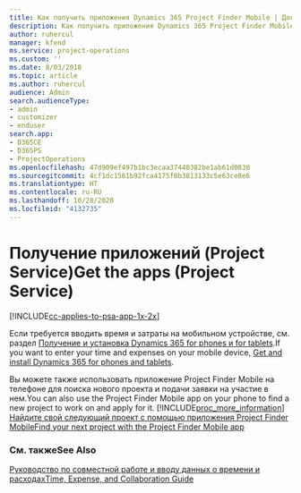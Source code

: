 ```yaml
---
title: Как получить приложения Dynamics 365 Project Finder Mobile | Документация Майкрософт
description: Как получить приложения Dynamics 365 Project Finder Mobile
author: ruhercul
manager: kfend
ms.service: project-operations
ms.custom: ''
ms.date: 8/03/2018
ms.topic: article
ms.author: ruhercul
audience: Admin
search.audienceType:
- admin
- customizer
- enduser
search.app:
- D365CE
- D365PS
- ProjectOperations
ms.openlocfilehash: 47d909ef497b1bc3ecaa37440382be1ab61d0830
ms.sourcegitcommit: 4cf1dc1561b92fca4175f0b3813133c5e63ce8e6
ms.translationtype: HT
ms.contentlocale: ru-RU
ms.lasthandoff: 10/28/2020
ms.locfileid: "4132735"
---
```

# <a name="get-the-apps-project-service"></a><span data-ttu-id="fa369-103">Получение приложений (Project Service)</span><span class="sxs-lookup"><span data-stu-id="fa369-103">Get the apps (Project Service)</span></span>

[!INCLUDE[cc-applies-to-psa-app-1x-2x](../includes/cc-applies-to-psa-app-1x-2x.md)]

<span data-ttu-id="fa369-104">Если требуется вводить время и затраты на мобильном устройстве, см. раздел [Получение и установка Dynamics 365 for phones и for tablets](https://docs.microsoft.com/dynamics365/mobile-app/dynamics-365-phones-tablets-users-guide).</span><span class="sxs-lookup"><span data-stu-id="fa369-104">If you want to enter your time and expenses on your mobile device, [Get and install Dynamics 365 for phones and tablets](https://docs.microsoft.com/dynamics365/mobile-app/dynamics-365-phones-tablets-users-guide).</span></span>  
  
 <span data-ttu-id="fa369-105">Вы можете также использовать приложение Project Finder Mobile на телефоне для поиска нового проекта и подачи заявки на участие в нем.</span><span class="sxs-lookup"><span data-stu-id="fa369-105">You can also use the Project Finder Mobile app on your phone to find a new project to work on and apply for it.</span></span> [!INCLUDE[proc_more_information](../includes/proc-more-information.md)] <span data-ttu-id="fa369-106">[Найдите свой следующий проект с помощью приложения Project Finder Mobile](../psa/find-next-project-finder-mobile-app.md)</span><span class="sxs-lookup"><span data-stu-id="fa369-106">[Find your next project with the Project Finder Mobile app](../psa/find-next-project-finder-mobile-app.md)</span></span> 
  
### <a name="see-also"></a><span data-ttu-id="fa369-107">См. также</span><span class="sxs-lookup"><span data-stu-id="fa369-107">See Also</span></span>  
 [<span data-ttu-id="fa369-108">Руководство по совместной работе и вводу данных о времени и расходах</span><span class="sxs-lookup"><span data-stu-id="fa369-108">Time, Expense, and Collaboration Guide</span></span>](../psa/time-expense-collaboration-guide.md)
